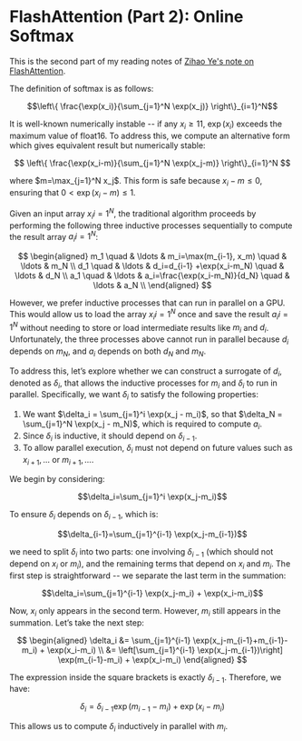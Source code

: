 # FlashAttention (Part 2): Online Softmax

This is the second part of my reading notes of [Zihao Ye's note on FlashAttention](https://courses.cs.washington.edu/courses/cse599m/23sp/notes/flashattn.pdf).

The definition of softmax is as follows:

$$\left\{ \frac{\exp(x_i)}{\sum_{j=1}^N \exp(x_j)} \right\}_{i=1}^N$$

It is well-known numerically instable -- if any $x_i\geq 11$, $\exp(x_i)$ exceeds the maximum value of float16. To address this, we compute an alternative form which gives equivalent result but numerically stable:

$$ \left\{ \frac{\exp(x_i-m)}{\sum_{j=1}^N \exp(x_j-m)} \right\}_{i=1}^N $$

where $m=\max_{j=1}^N x_j$.  This form is safe because $x_i - m \leq 0$, ensuring that $0 < \exp(x_i - m) \leq 1$.

Given an input array ${x_i}{i=1}^N$, the traditional algorithm proceeds by performing the following three inductive processes sequentially to compute the result array ${a_i}{i=1}^N$:

$$
\begin{aligned}
m_1 \quad & \ldots & m_i=\max(m_{i-1}, x_m) \quad        & \ldots & m_N \\
d_1 \quad & \ldots & d_i=d_{i-1} +\exp(x_i-m_N) \quad    & \ldots & d_N \\
a_1 \quad & \ldots & a_i=\frac{\exp(x_i-m_N)}{d_N} \quad & \ldots & a_N \\
\end{aligned}
$$

However, we prefer inductive processes that can run in parallel on a GPU. This would allow us to load the array ${x_i}{i=1}^N$ once and save the result ${a_i}{i=1}^N$ without needing to store or load intermediate results like ${m_i}$ and ${d_i}$. Unfortunately, the three processes above cannot run in parallel because $d_i$ depends on $m_N$, and $a_i$ depends on both $d_N$ and $m_N$.

To address this, let’s explore whether we can construct a surrogate of $d_i$, denoted as $\delta_i$, that allows the inductive processes for $m_i$ and $\delta_i$ to run in parallel. Specifically, we want $\delta_i$ to satisfy the following properties:

1. We want $\delta_i = \sum_{j=1}^i \exp(x_j - m_i)$, so that $\delta_N = \sum_{j=1}^N \exp(x_j - m_N)$, which is required to compute $a_i$.
2. Since $\delta_i$ is inductive, it should depend on $\delta_{i-1}$.
3. To allow parallel execution, $\delta_i$ must not depend on future values such as $x_{i+1}, \ldots$ or $m_{i+1}, \ldots$.

We begin by considering:

$$\delta_i=\sum_{j=1}^i \exp(x_j-m_i)$$

To ensure $\delta_i$ depends on $\delta_{i-1}$, which is:

$$\delta_{i-1}=\sum_{j=1}^{i-1} \exp(x_j-m_{i-1})$$

we need to split $\delta_i$ into two parts: one involving $\delta_{i-1}$ (which should not depend on $x_i$ or $m_i$), and the remaining terms that depend on $x_i$ and $m_i$. The first step is straightforward -- we separate the last term in the summation:

$$\delta_i=\sum_{j=1}^{i-1} \exp(x_j-m_i) + \exp(x_i-m_i)$$

Now, $x_i$ only appears in the second term. However, $m_i$ still appears in the summation. Let’s take the next step:

$$
\begin{aligned}
\delta_i &= \sum_{j=1}^{i-1} \exp(x_j-m_{i-1}+m_{i-1}-m_i) + \exp(x_i-m_i) \\
         &= \left[\sum_{j=1}^{i-1} \exp(x_j-m_{i-1})\right] \exp(m_{i-1}-m_i) + \exp(x_i-m_i)
\end{aligned}
$$

The expression inside the square brackets is exactly $\delta_{i-1}$. Therefore, we have:

$$
\delta_i = \delta_{i-1} \exp(m_{i-1}-m_i) + \exp(x_i-m_i)
$$

This allows us to compute $\delta_i$ inductively in parallel with $m_i$.
